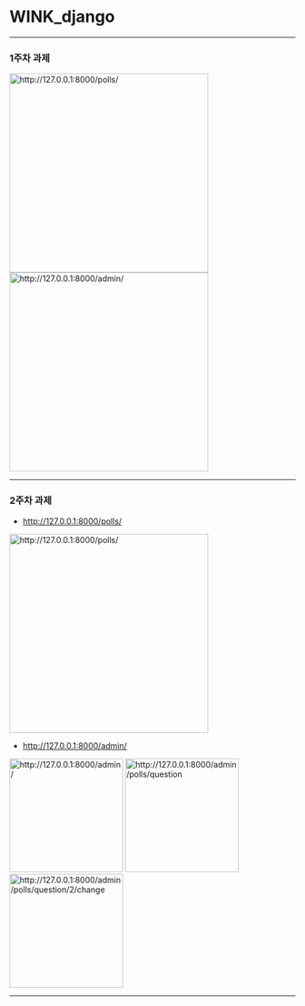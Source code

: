 # WINK_django
------------
### 1주차 과제
<div>
  <img width="350" alt="http://127.0.0.1:8000/polls/" src = "https://user-images.githubusercontent.com/55418359/127743665-29ead4e1-0cae-4d32-9db2-12507e1bfe7d.PNG">
  <img width="350" alt="http://127.0.0.1:8000/admin/" src = "https://user-images.githubusercontent.com/55418359/127743667-b8198522-e8cd-40c6-9950-a8346a9c014b.PNG">
</div>

------------
### 2주차 과제
- http://127.0.0.1:8000/polls/
<div>
  <img width="350" alt="http://127.0.0.1:8000/polls/" src = "https://user-images.githubusercontent.com/55418359/127748300-c4aaef45-e5bf-4701-a790-366670048ca5.PNG">
</div>

- http://127.0.0.1:8000/admin/
<div>
  <img width="200" alt="http://127.0.0.1:8000/admin/" src = "https://user-images.githubusercontent.com/55418359/127748301-3606996c-f75a-4ab8-b3e6-e27051f2e1df.PNG">
  <img width="200" alt="http://127.0.0.1:8000/admin/polls/question" src = "https://user-images.githubusercontent.com/55418359/127748303-0efd3e1e-6cc9-4d10-b3f9-0fa113cba073.PNG">
  <img width="200" alt="http://127.0.0.1:8000/admin/polls/question/2/change" src = "https://user-images.githubusercontent.com/55418359/127748422-9d352039-c730-4898-8910-0d395f3cc3a7.PNG">
</div>

------------